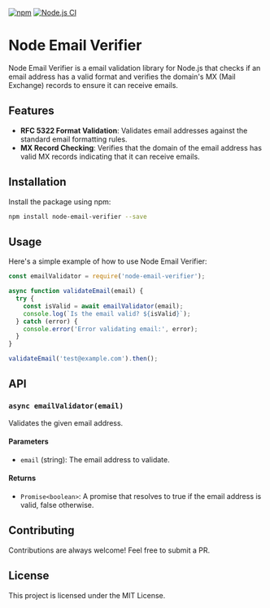 [![npm](https://img.shields.io/npm/dw/node-email-verifier.svg)](https://www.npmjs.com/package/node-email-verifier)
[![Node.js CI](https://github.com/jesselpalmer/node-email-verifier/actions/workflows/nodejs-ci..yml/badge.svg)](https://github.com/jesselpalmer/node-email-verifier/actions/workflows/nodejs-ci..yml)

# Node Email Verifier

Node Email Verifier is a email validation library for Node.js that checks if an
email address has a valid format and verifies the domain's MX (Mail Exchange)
records to ensure it can receive emails.

## Features

- **RFC 5322 Format Validation**: Validates email addresses against the standard
email formatting rules.
- **MX Record Checking**: Verifies that the domain of the email address has
valid MX records indicating that it can receive emails.

## Installation

Install the package using npm:

```bash
npm install node-email-verifier --save
```

## Usage

Here's a simple example of how to use Node Email Verifier:

```javascript
const emailValidator = require('node-email-verifier');

async function validateEmail(email) {
  try {
    const isValid = await emailValidator(email);
    console.log(`Is the email valid? ${isValid}`);
  } catch (error) {
    console.error('Error validating email:', error);
  }
}

validateEmail('test@example.com').then();
```

## API

### ```async emailValidator(email)```

Validates the given email address.

#### Parameters

- ```email``` (string): The email address to validate.

#### Returns

- ```Promise<boolean>```: A promise that resolves to true if the email address is valid, false otherwise.

## Contributing

Contributions are always welcome! Feel free to submit a PR.

## License

This project is licensed under the MIT License.
